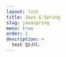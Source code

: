 ```yaml
---
layout: list
title: Java & Spring
slug: javaspring
menu: true
order: 1
description: >
  test 입니다.
---
```

